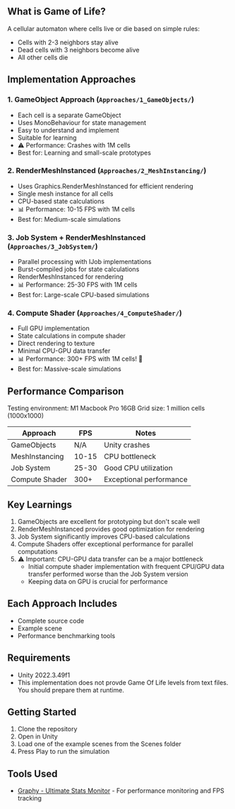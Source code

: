 ## What is Game of Life?
A cellular automaton where cells live or die based on simple rules:
- Cells with 2-3 neighbors stay alive
- Dead cells with 3 neighbors become alive
- All other cells die

## Implementation Approaches

### 1. GameObject Approach (`Approaches/1_GameObjects/`)
- Each cell is a separate GameObject
- Uses MonoBehaviour for state management
- Easy to understand and implement
- Suitable for learning
- ⚠️ Performance: Crashes with 1M cells
- Best for: Learning and small-scale prototypes

### 2. RenderMeshInstanced (`Approaches/2_MeshInstancing/`)
- Uses Graphics.RenderMeshInstanced for efficient rendering
- Single mesh instance for all cells
- CPU-based state calculations
- 📊 Performance: 10-15 FPS with 1M cells
- Best for: Medium-scale simulations

### 3. Job System + RenderMeshInstanced (`Approaches/3_JobSystem/`)
- Parallel processing with IJob implementations
- Burst-compiled jobs for state calculations
- RenderMeshInstanced for rendering
- 📊 Performance: 25-30 FPS with 1M cells
- Best for: Large-scale CPU-based simulations

### 4. Compute Shader (`Approaches/4_ComputeShader/`)
- Full GPU implementation
- State calculations in compute shader
- Direct rendering to texture
- Minimal CPU-GPU data transfer
- 📊 Performance: 300+ FPS with 1M cells! 🚀
- Best for: Massive-scale simulations

## Performance Comparison
Testing environment: M1 Macbook Pro 16GB
Grid size: 1 million cells (1000x1000)

| Approach | FPS | Notes |
|----------|-----|-------|
| GameObjects | N/A | Unity crashes |
| MeshInstancing | 10-15 | CPU bottleneck |
| Job System | 25-30 | Good CPU utilization |
| Compute Shader | 300+ | Exceptional performance |

## Key Learnings
1. GameObjects are excellent for prototyping but don't scale well
2. RenderMeshInstanced provides good optimization for rendering
3. Job System significantly improves CPU-based calculations
4. Compute Shaders offer exceptional performance for parallel computations
5. ⚠️ Important: CPU-GPU data transfer can be a major bottleneck
   - Initial compute shader implementation with frequent CPU/GPU data transfer performed worse than the Job System version
   - Keeping data on GPU is crucial for performance

## Each Approach Includes
- Complete source code
- Example scene
- Performance benchmarking tools

## Requirements
- Unity 2022.3.49f1
- This implementation does not provde Game Of Life levels from text files. You should prepare them at runtime.

## Getting Started
1. Clone the repository
2. Open in Unity
3. Load one of the example scenes from the Scenes folder
4. Press Play to run the simulation

## Tools Used
- [Graphy - Ultimate Stats Monitor](https://assetstore.unity.com/packages/tools/gui/graphy-ultimate-fps-counter-stats-monitor-debugger-105778) - For performance monitoring and FPS tracking
